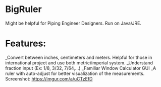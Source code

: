 # BigRuler
Might be helpful for Piping Engineer Designers. Run on Java/JRE.
# Features:
_Convert between inches, centimeters and meters. Helpful for those in international project and use both metric/imperial system.
_Understand fraction input (Ex: 1/8, 3/32, 7/64,...)
_Familiar Window Calculator GUI
_A ruler with auto-adjust for better visualization of the measurements.
Screenshot: https://imgur.com/a/uCTzEfD

